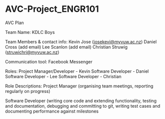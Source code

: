 # AVC-Project_ENGR101

AVC Plan

Team Name: KDLC Boys

Team Members & contact info:
Kevin Jose (josekevi@myvuw.ac.nz)
Daniel Cross (add email)
Lee Scanlon (add email)
Christian Struwig (struwichri@myvuw.ac.nz)

Communication tool: Facebook Messenger

Roles:
Project Manager/Developer - Kevin
Software Developer - Daniel
Software Developer - Lee
Software Developer - Christian

Role Descriptions:
Project Manager (organising team meetings, reporting regularly on progress)

Software Developer (writing core code and extending functionality, testing and documentation, debugging and committing to git, writing test cases and documenting performance against milestones


 
